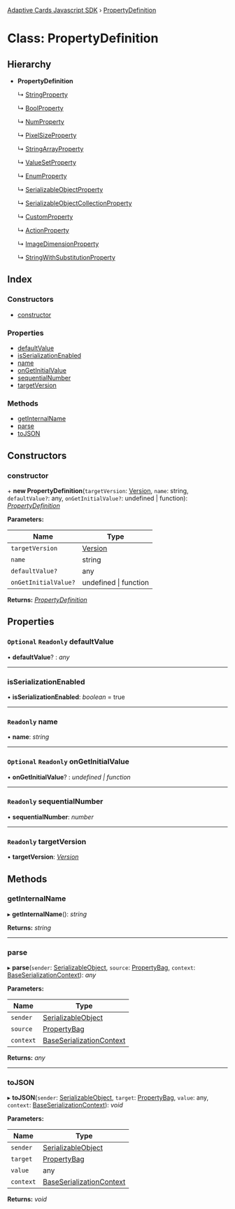 [Adaptive Cards Javascript SDK](../README.md) › [PropertyDefinition](propertydefinition.md)

# Class: PropertyDefinition

## Hierarchy

- **PropertyDefinition**

  ↳ [StringProperty](stringproperty.md)

  ↳ [BoolProperty](boolproperty.md)

  ↳ [NumProperty](numproperty.md)

  ↳ [PixelSizeProperty](pixelsizeproperty.md)

  ↳ [StringArrayProperty](stringarrayproperty.md)

  ↳ [ValueSetProperty](valuesetproperty.md)

  ↳ [EnumProperty](enumproperty.md)

  ↳ [SerializableObjectProperty](serializableobjectproperty.md)

  ↳ [SerializableObjectCollectionProperty](serializableobjectcollectionproperty.md)

  ↳ [CustomProperty](customproperty.md)

  ↳ [ActionProperty](actionproperty.md)

  ↳ [ImageDimensionProperty](imagedimensionproperty.md)

  ↳ [StringWithSubstitutionProperty](stringwithsubstitutionproperty.md)

## Index

### Constructors

- [constructor](propertydefinition.md#constructor)

### Properties

- [defaultValue](propertydefinition.md#optional-readonly-defaultvalue)
- [isSerializationEnabled](propertydefinition.md#isserializationenabled)
- [name](propertydefinition.md#readonly-name)
- [onGetInitialValue](propertydefinition.md#optional-readonly-ongetinitialvalue)
- [sequentialNumber](propertydefinition.md#readonly-sequentialnumber)
- [targetVersion](propertydefinition.md#readonly-targetversion)

### Methods

- [getInternalName](propertydefinition.md#getinternalname)
- [parse](propertydefinition.md#parse)
- [toJSON](propertydefinition.md#tojson)

## Constructors

### constructor

\+ **new PropertyDefinition**(`targetVersion`: [Version](version.md), `name`: string, `defaultValue?`: any, `onGetInitialValue?`: undefined | function): _[PropertyDefinition](propertydefinition.md)_

**Parameters:**

| Name                 | Type                      |
| -------------------- | ------------------------- |
| `targetVersion`      | [Version](version.md)     |
| `name`               | string                    |
| `defaultValue?`      | any                       |
| `onGetInitialValue?` | undefined &#124; function |

**Returns:** _[PropertyDefinition](propertydefinition.md)_

## Properties

### `Optional` `Readonly` defaultValue

• **defaultValue**? : _any_

---

### isSerializationEnabled

• **isSerializationEnabled**: _boolean_ = true

---

### `Readonly` name

• **name**: _string_

---

### `Optional` `Readonly` onGetInitialValue

• **onGetInitialValue**? : _undefined | function_

---

### `Readonly` sequentialNumber

• **sequentialNumber**: _number_

---

### `Readonly` targetVersion

• **targetVersion**: _[Version](version.md)_

## Methods

### getInternalName

▸ **getInternalName**(): _string_

**Returns:** _string_

---

### parse

▸ **parse**(`sender`: [SerializableObject](serializableobject.md), `source`: [PropertyBag](../README.md#propertybag), `context`: [BaseSerializationContext](baseserializationcontext.md)): _any_

**Parameters:**

| Name      | Type                                                    |
| --------- | ------------------------------------------------------- |
| `sender`  | [SerializableObject](serializableobject.md)             |
| `source`  | [PropertyBag](../README.md#propertybag)                 |
| `context` | [BaseSerializationContext](baseserializationcontext.md) |

**Returns:** _any_

---

### toJSON

▸ **toJSON**(`sender`: [SerializableObject](serializableobject.md), `target`: [PropertyBag](../README.md#propertybag), `value`: any, `context`: [BaseSerializationContext](baseserializationcontext.md)): _void_

**Parameters:**

| Name      | Type                                                    |
| --------- | ------------------------------------------------------- |
| `sender`  | [SerializableObject](serializableobject.md)             |
| `target`  | [PropertyBag](../README.md#propertybag)                 |
| `value`   | any                                                     |
| `context` | [BaseSerializationContext](baseserializationcontext.md) |

**Returns:** _void_

